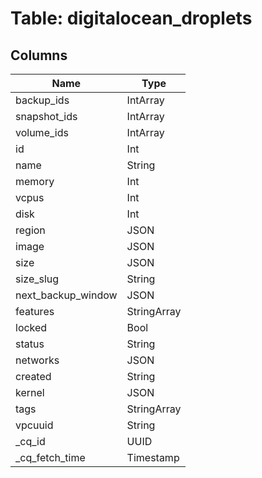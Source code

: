 
# Table: digitalocean_droplets

## Columns
| Name        | Type           |
| ------------- | ------------- |
|backup_ids|IntArray|
|snapshot_ids|IntArray|
|volume_ids|IntArray|
|id|Int|
|name|String|
|memory|Int|
|vcpus|Int|
|disk|Int|
|region|JSON|
|image|JSON|
|size|JSON|
|size_slug|String|
|next_backup_window|JSON|
|features|StringArray|
|locked|Bool|
|status|String|
|networks|JSON|
|created|String|
|kernel|JSON|
|tags|StringArray|
|vpcuuid|String|
|_cq_id|UUID|
|_cq_fetch_time|Timestamp|
